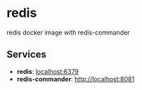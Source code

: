 # redis

redis docker image with redis-commander

## Services

- **redis**: <localhost:6379>
- **redis-commander**: <http://localhost:8081>

